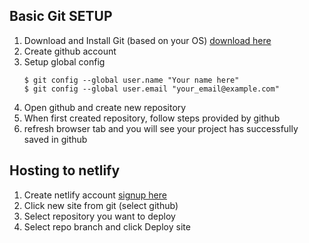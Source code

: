 ## Basic Git SETUP

1. Download and Install Git (based on your OS) [download here](https://git-scm.com/downloads)
2. Create github account
3. Setup global config
    ```
    $ git config --global user.name "Your name here"
    $ git config --global user.email "your_email@example.com"
    ```
4. Open github and create new repository
5. When first created repository, follow steps provided by github
6. refresh browser tab and you will see your project has successfully saved in github


## Hosting to netlify

1. Create netlify account [signup here](https://www.netlify.com/)
2. Click new site from git (select github)
3. Select repository you want to deploy
4. Select repo branch and click Deploy site
